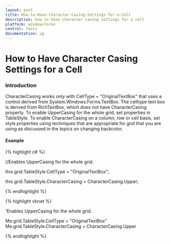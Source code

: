 ```yaml
---
layout: post
title: How-to-Have-Character-Casing-Settings-for-a-Cell
description: how to have character casing settings for a cell
platform: windowsforms
control: Tools
documentation: ug
---
```


# How to Have Character Casing Settings for a Cell

### Introduction

CharacterCasing works only with CellType = "OriginalTextBox" that uses a control derived from System.Windows.Forms.TextBox. The celltype text box is derived from RichTextBox, which does not have CharacterCasing property. To enable UpperCasing for the whole grid, set properties in TableStyle. To enable CharacterCasing on a column, row or cell basis, set style properties using techniques that are appropriate for grid that you are using as discussed in the topics on changing backcolor.

#### Example

{% highlight c# %}



//Enables UpperCasing for the whole grid.

this.grid.TableStyle.CellType = "OriginalTextBox";

this.grid.TableStyle.CharacterCasing = CharacterCasing.Upper;


{% endhighlight %}

{% highlight vbnet %}



'Enables UpperCasing for the whole grid.

Me.grid.TableStyle.CellType = "OriginalTextBox"
Me.grid.TableStyle.CharacterCasing = CharacterCasing.Upper


{% endhighlight %}

